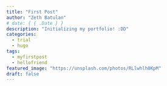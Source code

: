 ```yaml
---
title: "First Post"
author: "Zeth Batulan"
# date: { { .Date } }
description: "Initializing my portfolio! :DD"
categories:
  - trial
  - hugo
tags:
  - myfirstpost
  - hellofriend
featured_image: "https://unsplash.com/photos/RLlwhlh0KpM"
draft: false
---
```

